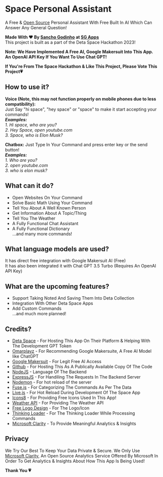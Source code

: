 # Space Personal Assistant
A Free & [Open Source](https://github.com/sanchogodinhoapps/space-personal-assistant) Personal Assistant With Free Built In AI Which Can Answer Any General Question!

**Made With ❤️ By [Sancho Godinho](https://github.com/sancho1952007) at [SG Apps](https://github.com/sanchogodinhoapps)**  
This project is built as a part of the Deta Space Hackathon 2023!  

**Note: We Have Implemented A Free AI, Google Makersuit Into This App. An OpenAI API Key If You Want To Use Chat GPT!**  

**If You're From The Space Hackathon & Like This Project, Please Vote This Project💗**

## How to use it?
**Voice (Note, this may not function properly on mobile phones due to less compatibility):**  
Just Say  "hi space", "hey space" or "space" to make it start accepting your commands!  
***Examples:***  
*1. Hi space, who are you?*  
*2. Hey Space, open youtube.com*  
*3. Space, who is Elon Musk?*  
  
**Chatbox:**
Just Type In Your Command and press enter key or the send button!  
***Examples:***  
*1. Who are you?*  
*2. open youtube.com*  
*3. who is elon musk?*  

## What can it do?
- Open Websites On Your Command
- Solve Basic Math Using Your Command
- Tell You About A Well Known Person
- Get Information About A Topic/Thing
- Tell You The Weather
- A Fully Functional Chat Assistant
- A Fully Functional Dictionary  
...and many more commands!

## What language models are used?
It has direct free integration with Google Makersuit AI (Free)  
It has also been integrated it with Chat GPT 3.5 Turbo (Requires An OpenAI API Key)  

## What are the upcoming features?
- Support Taking Noted And Saving Them Into Deta Collection
- Integration With Other Deta Space Apps
- Add Custom Commands  
...and much more planned!

## Credits?
- [Deta Space](https://deta.space/) - For Hosting This App On Their Platform & Helping With The Development GPT Token
- [Omarplayz](https://omarplayz.eu.org/) - For Recommending Google Makersuite, A Free AI Model like ChatGPT
- [Google Makersuit](https://makersuite.google.com) - For Legit Free AI Access
- [Github](https://github.com/sanchogodinhoapps/space-personal-assistant) - For Hosting This As A Publically Available Copy Of The Code
- [NodeJS](https://nodejs.org/) - Language Of The Backend
- [ExpressJS](https://expressjs.com/) - For Handiling The Requests In The Backend Server
- [Nodemon](https://github.com/remy/nodemon) - For hot reload of the server
- [Fuse.js](https://fusejs.io/) - For Categorizing The Commands As Per The Data
- [Live.js](https://livejs.com/) - For Hot Reload During Development Of The Space App
- [Icons8](https://icons8.com/) - For Providing Free Icons Used In This App!
- [Weather API](https://www.weatherapi.com/) - For Providing The Weather API
- [Free Logo Design](https://www.freelogodesign.org/) - For The Logo/Icon
- [Thinking Loader](https://lottiefiles.com/animations/thinking-1tVAwT5uXV) - For The Thinking Loader While Processing Commands
- [Microsoft Clarity](https://clarity.microsoft.com) - To Provide Meaningful Analytics & Insights

## Privacy
We Try Our Best To Keep Your Data Private & Secure. We Only Use [Microsoft Clarity](https://clarity.microsoft.com), An Open Source Analytics Service Offered By Microsoft In Order To Get Analytics & Insights About How This App Is Being Used!

**Thank You 💗**